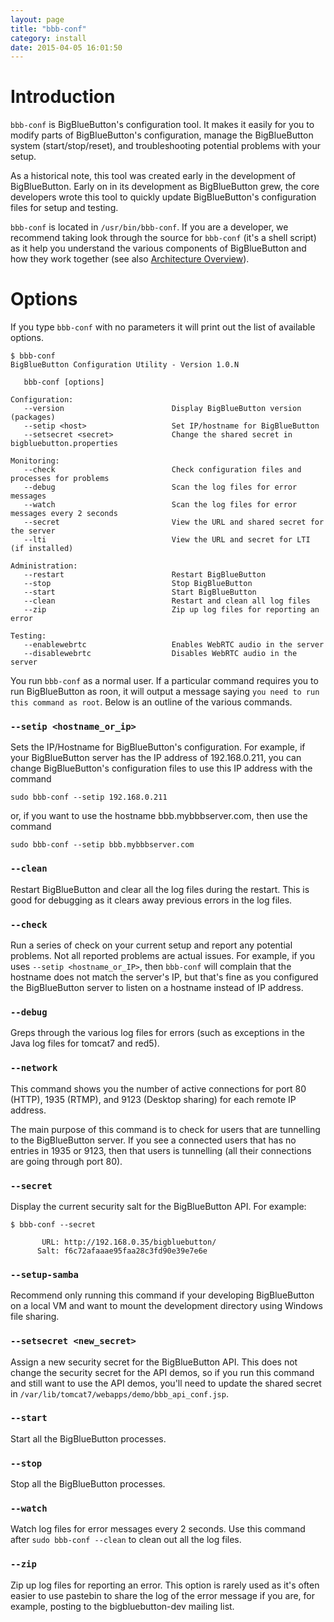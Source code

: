 ```yaml
---
layout: page
title: "bbb-conf"
category: install
date: 2015-04-05 16:01:50
---
```


# Introduction

`bbb-conf` is BigBlueButton's configuration tool.  It makes it easily for you to modify parts of BigBlueButton's configuration, manage the BigBlueButton system (start/stop/reset), and troubleshooting potential problems with your setup.  

As a historical note, this tool was created early in the development of BigBlueButton.  Early on in its development as BigBlueButton grew, the core developers wrote this tool to quickly update BigBlueButton's configuration files for setup and testing.

`bbb-conf` is located in `/usr/bin/bbb-conf`.  If you are a developer, we recommend taking look through the source for `bbb-conf` (it's a shell script) as it help you understand the various components of BigBlueButton and how they work together (see also [Architecture Overview](/overview/architecture.html)).

# Options

If you type `bbb-conf` with no parameters it will print out the list of available options.

~~~
$ bbb-conf 
BigBlueButton Configuration Utility - Version 1.0.N

   bbb-conf [options]

Configuration:
   --version                        Display BigBlueButton version (packages)
   --setip <host>                   Set IP/hostname for BigBlueButton
   --setsecret <secret>             Change the shared secret in bigbluebutton.properties

Monitoring:
   --check                          Check configuration files and processes for problems
   --debug                          Scan the log files for error messages
   --watch                          Scan the log files for error messages every 2 seconds
   --secret                         View the URL and shared secret for the server
   --lti                            View the URL and secret for LTI (if installed)

Administration:
   --restart                        Restart BigBlueButton
   --stop                           Stop BigBlueButton
   --start                          Start BigBlueButton
   --clean                          Restart and clean all log files
   --zip                            Zip up log files for reporting an error

Testing:
   --enablewebrtc                   Enables WebRTC audio in the server
   --disablewebrtc                  Disables WebRTC audio in the server
~~~

You run `bbb-conf` as a normal user.  If a particular command requires you to run BigBlueButton as roon, it will output a message saying `you need to run this command as root`.  Below is an outline of the various commands.


### `--setip <hostname_or_ip>`

Sets the IP/Hostname for BigBlueButton's configuration.  For example, if your BigBlueButton server has the IP address of 192.168.0.211, you can change BigBlueButton's configuration files to use this IP address with the command


~~~
sudo bbb-conf --setip 192.168.0.211
~~~

or, if you want to use the hostname bbb.mybbbserver.com, then use the command

~~~
sudo bbb-conf --setip bbb.mybbbserver.com
~~~


### `--clean`
Restart BigBlueButton and clear all the log files during the restart.  This is good for debugging as it clears away previous errors in the log files.


### `--check`
Run a series of check on your current setup and report any potential problems.  Not all reported problems are actual issues.  For example, if you uses `--setip <hostname_or_IP>`, then `bbb-conf` will complain that the hostname does not match the server's IP, but that's fine as you configured the BigBlueButton server to listen on a hostname instead of IP address.


### `--debug`
Greps through the various log files for errors (such as exceptions in the Java log files for tomcat7 and red5).


### `--network`
This command shows you the number of active connections for port 80 (HTTP), 1935 (RTMP), and 9123 (Desktop sharing) for each remote IP address.

The main purpose of this command is to check for users that are tunnelling to the BigBlueButton server.  If you see a connected users that has no entries in 1935 or 9123, then that users is tunnelling (all their connections are going through port 80).


### `--secret`
Display the current security salt for the BigBlueButton API.  For example:

~~~
$ bbb-conf --secret

       URL: http://192.168.0.35/bigbluebutton/
      Salt: f6c72afaaae95faa28c3fd90e39e7e6e

~~~


### `--setup-samba`
Recommend only running this command if your developing BigBlueButton on a local VM and want to mount the development directory using Windows file sharing. 


### `--setsecret <new_secret>`
Assign a new security secret for the BigBlueButton API.  This does not change the security secret for the API demos, so if you run this command and still want to use the API demos, you'll need to update the shared secret in `/var/lib/tomcat7/webapps/demo/bbb_api_conf.jsp`.


### `--start`
Start all the BigBlueButton processes.

### `--stop`
Stop all the BigBlueButton processes.


### `--watch`
Watch log files for error messages every 2 seconds.  Use this command after `sudo bbb-conf --clean` to clean out all the log files.


### `--zip`
Zip up log files for reporting an error.  This option is rarely used as it's often easier to use pastebin to share the log of the error message if you are, for example, posting to the bigbluebutton-dev mailing list.

